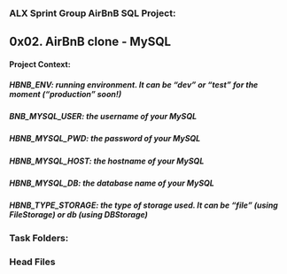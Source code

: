 ### ALX Sprint Group AirBnB SQL Project:

## 0x02. AirBnB clone - MySQL

#### Project Context:

##### HBNB_ENV: running environment. It can be “dev” or “test” for the moment (“production” soon!)
##### BNB_MYSQL_USER: the username of your MySQL
##### HBNB_MYSQL_PWD: the password of your MySQL
##### HBNB_MYSQL_HOST: the hostname of your MySQL
##### HBNB_MYSQL_DB: the database name of your MySQL
##### HBNB_TYPE_STORAGE: the type of storage used. It can be “file” (using FileStorage) or db (using DBStorage)

### Task Folders:
##### 
##### 
##### 
#####
##### 

### Head Files
#####
##### 
##### 
